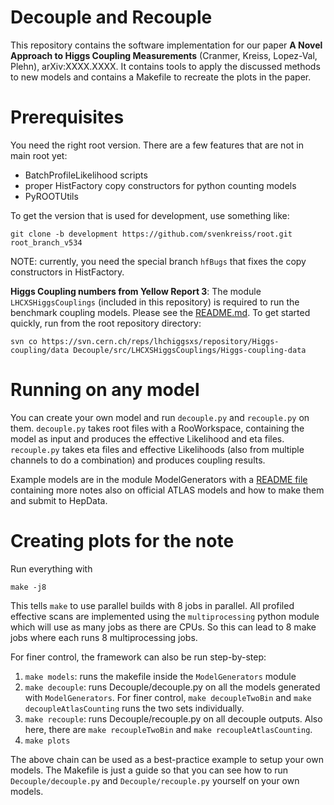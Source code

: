 # Decouple and Recouple

This repository contains the software implementation for our paper __A Novel Approach to Higgs Coupling Measurements__ (Cranmer, Kreiss, Lopez-Val, Plehn), arXiv:XXXX.XXXX. It contains tools to apply the discussed methods to new models and contains a Makefile to recreate the plots in the paper.


# Prerequisites

You need the right root version. There are a few features that are not in main root yet:

- BatchProfileLikelihood scripts
- proper HistFactory copy constructors for python counting models
- PyROOTUtils


To get the version that is used for development, use something like:

```
git clone -b development https://github.com/svenkreiss/root.git root_branch_v534
```

NOTE: currently, you need the special branch `hfBugs` that fixes the copy constructors in HistFactory.

**Higgs Coupling numbers from Yellow Report 3**:
The module `LHCXSHiggsCouplings` (included in this repository) is required to run the benchmark coupling models. Please see the [README.md](Decouple/src/LHCXSHiggsCouplings/README.md). To get started quickly, run from the root repository directory:

```
svn co https://svn.cern.ch/reps/lhchiggsxs/repository/Higgs-coupling/data Decouple/src/LHCXSHiggsCouplings/Higgs-coupling-data
```


# Running on any model

You can create your own model and run `decouple.py` and `recouple.py` on them. `decouple.py` takes root files with a RooWorkspace, containing the model as input and produces the effective Likelihood and eta files. `recouple.py` takes eta files and effective Likelihoods (also from multiple channels to do a combination) and produces coupling results.

Example models are in the module ModelGenerators with a [README file](ModelGenerators/README.md) containing more notes also on official ATLAS models and how to make them and submit to HepData.


# Creating plots for the note

Run everything with

```
make -j8
```

This tells `make` to use parallel builds with 8 jobs in parallel. All profiled effective scans are implemented using the `multiprocessing` python module which will use as many jobs as there are CPUs. So this can lead to 8 make jobs where each runs 8 multiprocessing jobs.

For finer control, the framework can also be run step-by-step:

1. `make models`: runs the makefile inside the `ModelGenerators` module
2. `make decouple`: runs Decouple/decouple.py on all the models generated with `ModelGenerators`. For finer control, `make decoupleTwoBin` and `make decoupleAtlasCounting` runs the two sets individually.
3. `make recouple`: runs Decouple/recouple.py on all decouple outputs. Also here, there are `make recoupleTwoBin` and `make recoupleAtlasCounting`.
4. `make plots`

The above chain can be used as a best-practice example to setup your own models. The Makefile is just a guide so that you can see how to run `Decouple/decouple.py` and `Decouple/recouple.py` yourself on your own models.

